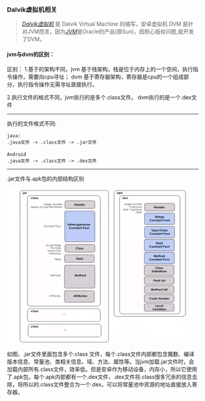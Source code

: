 ### Dalvik虚拟机相关
> [*Dalvik虚拟机*](https://zh.wikipedia.org/wiki/Dalvik%E8%99%9A%E6%8B%9F%E6%9C%BA)
是 Dalvik Virtual Machine 的缩写，安卓虚拟机
DVM 是针对JVM而言，因为[*JVM*](https://zh.wikipedia.org/wiki/Java%E8%99%9A%E6%8B%9F%E6%9C%BA)是Oracle的产品(原Sun)，因担心版权问题,就开发了DVM。
#### jvm与dvm的区别：

区别：
  1.基于的架构不同，jvm 基于栈架构，栈是位于内存上的一个空间，执行指令操作，需要向cpu寻址； dvm 基于寄存器架构，寄存器是cpu的一个组成部分，执行指令操作无需寻址直接执行。

  2.执行文件的格式不同，jvm执行的是多个.class文件。 dvm执行的是一个.dex文件

***
执行的文件格式不同:

    java:
    .java文件 -> .class文件 -> .jar文件

    Android
    .java文件 -> .class文件 -> .dex文件

***
.jar文件与.apk包的内部结构区别

![dvm](./image/dvm.png)

如图，.jar文件里面包含多个.class 文件，每个.class文件内部都包含魔数、编译版本信息、常量池、类相关信息、域、方法、属性等。当jvm加载.jar文件时，会加载内部所有.class文件，效率低。但是安卓作为移动设备，内存小，所以它使用了.apk包，每个.apk内部都有一个.dex文件，.dex文件将.class很多冗余的信息去除，将所以的.class文件整合为一个.dex。可以将常量池中资源的地址直接放入寄存器。
